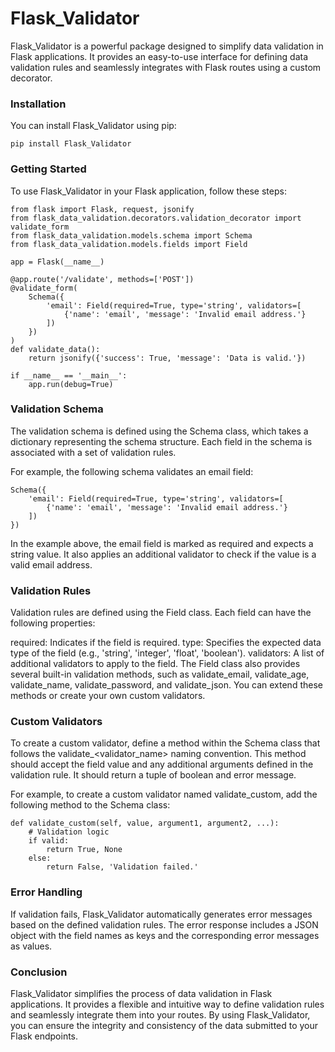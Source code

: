 # Flask_Validator
Flask_Validator is a powerful package designed to simplify data validation in Flask applications. It provides an easy-to-use interface for defining data validation rules and seamlessly integrates with Flask routes using a custom decorator.

### Installation
You can install Flask_Validator using pip:
```
pip install Flask_Validator
```
### Getting Started
To use Flask_Validator in your Flask application, follow these steps:

```
from flask import Flask, request, jsonify
from flask_data_validation.decorators.validation_decorator import validate_form
from flask_data_validation.models.schema import Schema
from flask_data_validation.models.fields import Field

app = Flask(__name__)

@app.route('/validate', methods=['POST'])
@validate_form(
    Schema({
        'email': Field(required=True, type='string', validators=[
            {'name': 'email', 'message': 'Invalid email address.'}
        ])
    })
)
def validate_data():
    return jsonify({'success': True, 'message': 'Data is valid.'})

if __name__ == '__main__':
    app.run(debug=True)
```
    
### Validation Schema
The validation schema is defined using the Schema class, which takes a dictionary representing the schema structure. Each field in the schema is associated with a set of validation rules.

For example, the following schema validates an email field:

```
Schema({
    'email': Field(required=True, type='string', validators=[
        {'name': 'email', 'message': 'Invalid email address.'}
    ])
})
```
In the example above, the email field is marked as required and expects a string value. It also applies an additional validator to check if the value is a valid email address.

### Validation Rules
Validation rules are defined using the Field class. Each field can have the following properties:

required: Indicates if the field is required.
type: Specifies the expected data type of the field (e.g., 'string', 'integer', 'float', 'boolean').
validators: A list of additional validators to apply to the field.
The Field class also provides several built-in validation methods, such as validate_email, validate_age, validate_name, validate_password, and validate_json. You can extend these methods or create your own custom validators.

### Custom Validators
To create a custom validator, define a method within the Schema class that follows the validate_<validator_name> naming convention. This method should accept the field value and any additional arguments defined in the validation rule. It should return a tuple of boolean and error message.

For example, to create a custom validator named validate_custom, add the following method to the Schema class:

```
def validate_custom(self, value, argument1, argument2, ...):
    # Validation logic
    if valid:
        return True, None
    else:
        return False, 'Validation failed.'
```
### Error Handling
If validation fails, Flask_Validator automatically generates error messages based on the defined validation rules. The error response includes a JSON object with the field names as keys and the corresponding error messages as values.

### Conclusion
Flask_Validator simplifies the process of data validation in Flask applications. It provides a flexible and intuitive way to define validation rules and seamlessly integrate them into your routes. By using Flask_Validator, you can ensure the integrity and consistency of the data submitted to your Flask endpoints.
